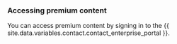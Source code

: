 
### Accessing premium content

You can access premium content by signing in to the {{ site.data.variables.contact.contact_enterprise_portal }}.
